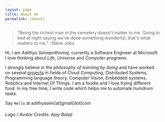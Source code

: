 ```yaml
---
layout: page
title: About me
permalink: /about/
---
```


>"Being the richest man in the cemetery doesn't matter to me. Going to bed at night saying we've done something wonderful, that's what matters to me." -Steve Jobs

Hi, I am *Adithya Selvaprithiviraj*, currently a Software Engineer at Microsoft. I love thinking about *Life*, *Universe* and *Computer programs*.

 I strongly believe in the *philosophy of learning by doing* and have worked on several [projects](/projects) in fields of Cloud Computing, Distributed Systems, Programming language theory, Computer Vision, Embedded systems, Robotics and Internet Of Things. I am a foodie and I love trying different food. In my free time, I write code which helps me to automate humdrum tasks.

Say `Hello` at adithyaselv[at]gmail[dot]com 

###### Logo / Avatar Credits: Ajay Balaji
